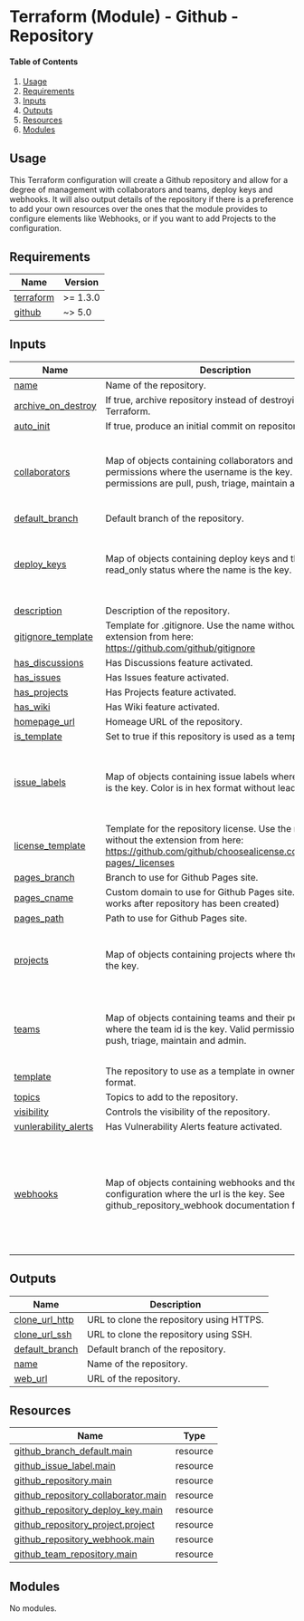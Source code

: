 # Terraform (Module) - Github - Repository

#### Table of Contents

1. [Usage](#usage)
2. [Requirements](#requirements)
3. [Inputs](#inputs)
4. [Outputs](#outputs)
5. [Resources](#resources)
6. [Modules](#modules)

## Usage

This Terraform configuration will create a Github repository and allow for a degree of management with collaborators and teams, deploy keys and webhooks. It will also output details of the repository if there is a preference to add your own resources over the ones that the module provides to configure elements like Webhooks, or if you want to add Projects to the configuration.

<!-- BEGIN_TF_DOCS -->
## Requirements

| Name | Version |
|------|---------|
| <a name="requirement_terraform"></a> [terraform](#requirement\_terraform) | >= 1.3.0 |
| <a name="requirement_github"></a> [github](#requirement\_github) | ~> 5.0 |

## Inputs

| Name | Description | Type | Default | Required |
|------|-------------|------|---------|:--------:|
| <a name="input_name"></a> [name](#input\_name) | Name of the repository. | `string` | n/a | yes |
| <a name="input_archive_on_destroy"></a> [archive\_on\_destroy](#input\_archive\_on\_destroy) | If true, archive repository instead of destroying it with Terraform. | `bool` | `false` | no |
| <a name="input_auto_init"></a> [auto\_init](#input\_auto\_init) | If true, produce an initial commit on repository creation. | `bool` | `true` | no |
| <a name="input_collaborators"></a> [collaborators](#input\_collaborators) | Map of objects containing collaborators and their permissions where the username is the key. Valid permissions are pull, push, triage, maintain and admin. | <pre>map(<br>    object({<br>      permission       = optional(string)<br>      diff_suppression = optional(bool)<br>    })<br>  )</pre> | `{}` | no |
| <a name="input_default_branch"></a> [default\_branch](#input\_default\_branch) | Default branch of the repository. | `string` | `"main"` | no |
| <a name="input_deploy_keys"></a> [deploy\_keys](#input\_deploy\_keys) | Map of objects containing deploy keys and their read\_only status where the name is the key. | <pre>map(<br>    object({<br>      public_key = string<br>      read_only  = optional(bool, true)<br>    })<br>  )</pre> | `{}` | no |
| <a name="input_description"></a> [description](#input\_description) | Description of the repository. | `string` | `null` | no |
| <a name="input_gitignore_template"></a> [gitignore\_template](#input\_gitignore\_template) | Template for .gitignore. Use the name without the extension from here: https://github.com/github/gitignore | `string` | `null` | no |
| <a name="input_has_discussions"></a> [has\_discussions](#input\_has\_discussions) | Has Discussions feature activated. | `bool` | `false` | no |
| <a name="input_has_issues"></a> [has\_issues](#input\_has\_issues) | Has Issues feature activated. | `bool` | `false` | no |
| <a name="input_has_projects"></a> [has\_projects](#input\_has\_projects) | Has Projects feature activated. | `bool` | `false` | no |
| <a name="input_has_wiki"></a> [has\_wiki](#input\_has\_wiki) | Has Wiki feature activated. | `bool` | `false` | no |
| <a name="input_homepage_url"></a> [homepage\_url](#input\_homepage\_url) | Homeage URL of the repository. | `string` | `null` | no |
| <a name="input_is_template"></a> [is\_template](#input\_is\_template) | Set to true if this repository is used as a template. | `bool` | `false` | no |
| <a name="input_issue_labels"></a> [issue\_labels](#input\_issue\_labels) | Map of objects containing issue labels where the name is the key. Color is in hex format without leading #. | <pre>map(<br>    object({<br>      color       = optional(string, "00FF00")<br>      description = optional(string)<br>    })<br>  )</pre> | `{}` | no |
| <a name="input_license_template"></a> [license\_template](#input\_license\_template) | Template for the repository license. Use the name without the extension from here: https://github.com/github/choosealicense.com/tree/gh-pages/_licenses | `string` | `null` | no |
| <a name="input_pages_branch"></a> [pages\_branch](#input\_pages\_branch) | Branch to use for Github Pages site. | `string` | `null` | no |
| <a name="input_pages_cname"></a> [pages\_cname](#input\_pages\_cname) | Custom domain to use for Github Pages site. (Only works after repository has been created) | `string` | `null` | no |
| <a name="input_pages_path"></a> [pages\_path](#input\_pages\_path) | Path to use for Github Pages site. | `string` | `"/"` | no |
| <a name="input_projects"></a> [projects](#input\_projects) | Map of objects containing projects where the name is the key. | <pre>map(<br>    object({<br>      body = optional(string)<br>    })<br>  )</pre> | `{}` | no |
| <a name="input_teams"></a> [teams](#input\_teams) | Map of objects containing teams and their permissions where the team id is the key. Valid permissions are pull, push, triage, maintain and admin. | <pre>map(<br>    object({<br>      permission = optional(string)<br>    })<br>  )</pre> | `{}` | no |
| <a name="input_template"></a> [template](#input\_template) | The repository to use as a template in owner/repository format. | `string` | `null` | no |
| <a name="input_topics"></a> [topics](#input\_topics) | Topics to add to the repository. | `list(string)` | `[]` | no |
| <a name="input_visibility"></a> [visibility](#input\_visibility) | Controls the visibility of the repository. | `string` | `"private"` | no |
| <a name="input_vunlerability_alerts"></a> [vunlerability\_alerts](#input\_vunlerability\_alerts) | Has Vulnerability Alerts feature activated. | `bool` | `null` | no |
| <a name="input_webhooks"></a> [webhooks](#input\_webhooks) | Map of objects containing webhooks and their configuration where the url is the key. See github\_repository\_webhook documentation for more. | <pre>map(<br>    object({<br>      active       = optional(bool, true)<br>      events       = list(string)<br>      content_type = optional(string, "json")<br>      insecure_ssl = optional(bool, false)<br>      secret       = optional(string)<br>    })<br>  )</pre> | `{}` | no |

## Outputs

| Name | Description |
|------|-------------|
| <a name="output_clone_url_http"></a> [clone\_url\_http](#output\_clone\_url\_http) | URL to clone the repository using HTTPS. |
| <a name="output_clone_url_ssh"></a> [clone\_url\_ssh](#output\_clone\_url\_ssh) | URL to clone the repository using SSH. |
| <a name="output_default_branch"></a> [default\_branch](#output\_default\_branch) | Default branch of the repository. |
| <a name="output_name"></a> [name](#output\_name) | Name of the repository. |
| <a name="output_web_url"></a> [web\_url](#output\_web\_url) | URL of the repository. |

## Resources

| Name | Type |
|------|------|
| [github_branch_default.main](https://registry.terraform.io/providers/integrations/github/latest/docs/resources/branch_default) | resource |
| [github_issue_label.main](https://registry.terraform.io/providers/integrations/github/latest/docs/resources/issue_label) | resource |
| [github_repository.main](https://registry.terraform.io/providers/integrations/github/latest/docs/resources/repository) | resource |
| [github_repository_collaborator.main](https://registry.terraform.io/providers/integrations/github/latest/docs/resources/repository_collaborator) | resource |
| [github_repository_deploy_key.main](https://registry.terraform.io/providers/integrations/github/latest/docs/resources/repository_deploy_key) | resource |
| [github_repository_project.project](https://registry.terraform.io/providers/integrations/github/latest/docs/resources/repository_project) | resource |
| [github_repository_webhook.main](https://registry.terraform.io/providers/integrations/github/latest/docs/resources/repository_webhook) | resource |
| [github_team_repository.main](https://registry.terraform.io/providers/integrations/github/latest/docs/resources/team_repository) | resource |

## Modules

No modules.
<!-- END_TF_DOCS -->
